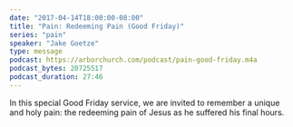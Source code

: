 ```yaml
---
date: "2017-04-14T18:00:00-08:00"
title: "Pain: Redeeming Pain (Good Friday)"
series: "pain"
speaker: "Jake Goetze"
type: message
podcast: https://arborchurch.com/podcast/pain-good-friday.m4a
podcast_bytes: 20725517 
podcast_duration: 27:46
---
```


In this special Good Friday service, we are invited to remember a unique and holy pain: the redeeming pain of Jesus as he suffered his final hours.

